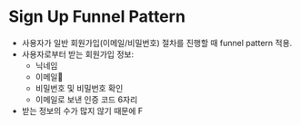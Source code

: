 # Sign Up Funnel Pattern

- 사용자가 일반 회원가입(이메일/비밀번호) 절차를 진행할 때 funnel pattern 적용.
- 사용자로부터 받는 회원가입 정보:
	- 닉네임
	- 이메일
	- 비밀번호 및 비밀번호 확인
	- 이메일로 보낸 인증 코드 6자리
- 받는 정보의 수가 많지 않기 때문에 F



